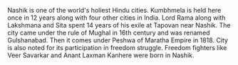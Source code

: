 Nashik is one of the world's holiest Hindu cities. Kumbhmela is held 
here once in 12 years along with four other cities in India.
Lord Rama along with Lakshmana and Sita spent 14 years of his exile 
at Tapovan near Nashik. The city came under the rule of Mughal in 16th 
century and was renamed Gulshanabad. Then it comes under 
Peshwa of Maratha Empire in 1818. City is also noted for its 
participation in freedom struggle. Freedom fighters like 
Veer Savarkar and Anant Laxman Kanhere were born in Nashik. 
